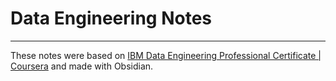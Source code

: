 # Data Engineering Notes
---
These notes were based on [IBM Data Engineering Professional Certificate | Coursera](https://www.coursera.org/professional-certificates/ibm-data-engineer?) and made with Obsidian.
